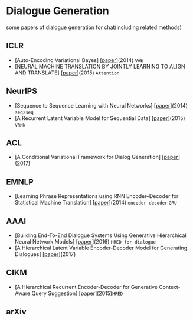 # Dialogue Generation
some papers of dialogue generation for chat(including related methods)
## ICLR
* [Auto-Encoding Variational Bayes] [[paper](https://arxiv.org/pdf/1312.6114.pdf "Diederik P. Kingma and Max Welling")](2014) `VAE`
* [NEURAL MACHINE TRANSLATION BY JOINTLY LEARNING TO ALIGN AND TRANSLATE] [[paper](https://arxiv.org/pdf/1409.0473.pdf "Dzmitry Bahdanau, KyungHyun Cho, Yoshua Bengio")](2015) `Attention`
## NeurIPS
* [Sequence to Sequence Learning with Neural Networks] [[paper](https://arxiv.org/pdf/1409.3215.pdf "Ilya Sutskever, Oriol Vinyals, Quoc V. Le")](2014) `seq2seq`
* [A Recurrent Latent Variable Model for Sequential Data] [[paper](https://papers.nips.cc/paper/5653-a-recurrent-latent-variable-model-for-sequential-data.pdf "Junyoung Chung, Kyle Kastner, Laurent Dinh, Kratarth Goel, Aaron Courville, Yoshua Bengio")](2015) `VRNN`
## ACL
* [A Conditional Variational Framework for Dialog Generation] [[paper](https://arxiv.org/pdf/1705.00316.pdf "Xiaoyu Shen, Hui Su, Yanran Li, Wenjie Li, Shuzi Niu, Yang Zhao, Akiko Aizawa and Guoping Long")](2017)
## EMNLP
* [Learning Phrase Representations using RNN Encoder–Decoder for Statistical Machine Translation] [[paper](https://arxiv.org/pdf/1406.1078.pdf "Kyunghyun Cho, Bart van Merrienboer, Caglar Gulcehre, Dzmitry Bahdanau, Fethi Bougares, Holger Schwenk, Yoshua Bengio")](2014) `encoder-decoder` `GRU`
## AAAI
* [Building End-To-End Dialogue Systems Using Generative Hierarchical Neural Network Models] [[paper](https://arxiv.org/pdf/1507.04808.pdf "Iulian V. Serban, Alessandro Sordoni, Yoshua Bengio, Aaron Courville and Joelle Pineau")](2016) `HRED for dialogue`
* [A Hierarchical Latent Variable Encoder-Decoder Model for Generating Dialogues] [[paper](https://arxiv.org/pdf/1605.06069.pdf "Iulian V. Serban, Alessandro Sordoni, Ryan Lowe, Laurent Charlin, Joelle Pineau, Aaron Courville and Yoshua Bengio")](2017)
## CIKM
* [A Hierarchical Recurrent Encoder-Decoder
for Generative Context-Aware Query Suggestion] [[paper](https://arxiv.org/pdf/1507.02221.pdf "Alessandro Sordoni, Yoshua Bengio, Hossein Vahabi, Christina Lioma, Jakob G.Simonsen, Jian-Yun Nie")](2015)`HRED`
## arXiv
  
  
